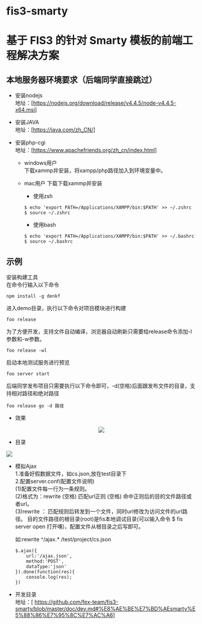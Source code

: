 # fis3-smarty
基于 FIS3 的针对 Smarty 模板的前端工程解决方案
========================================
本地服务器环境要求（后端同学直接跳过）
-----
+  安装nodejs   
地址：[<a href="https://nodejs.org/download/release/v4.4.5/node-v4.4.5-x64.msi" target="new view">https://nodejs.org/download/release/v4.4.5/node-v4.4.5-x64.msi</a>]  

+  安装JAVA    
地址：[<a href="https://java.com/zh_CN/" target="new view">https://java.com/zh_CN/</a>]  

+  安装php-cgi      
地址：<a href="https://www.apachefriends.org/zh_cn/index.html" target="new view">[https://www.apachefriends.org/zh_cn/index.html]</a>  
	- windows用户  
	下载xammp并安装，将xampp/php路径加入到环境变量中。 

	- mac用户
	下载下载xammp并安装  
		- 使用zsh
		```
		$ echo 'export PATH=/Applications/XAMPP/bin:$PATH' >> ~/.zshrc
		$ source ~/.zshrc
		```
		- 使用bash
		```
		$ echo 'export PATH=/Applications/XAMPP/bin:$PATH' >> ~/.bashrc
		$ source ~/.bashrc
		```



示例  
----
安装构建工具    
在命令行输入以下命令  
```
npm install -g denkf
```	
进入demo目录，执行以下命令对项目模块进行构建
```  
foo release  
```
为了方便开发，支持文件自动编译，浏览器自动刷新只需要给release命令添加-l参数和-w参数。
```
foo release -wl
```
启动本地测试服务进行预览  
```
foo server start
```

后端同学发布项目只需要执行以下命令即可，-d(空格)后面跟发布文件的目录，支持相对路径和绝对路径
```
foo release go -d 路径
```

+  效果    
<div align="center">
<img src="http://chuantu.biz/t5/99/1496467722x2728328981.png">
</div>

+  目录    
<div align="left">
<img src="http://chuantu.biz/t5/100/1496642283x2890171731.png">
</div>


+  模拟Ajax  
	1.准备好假数据文件，如cs.json,放在test目录下   
	2.配置server.conf(配置文件说明)   
		(1)配置文件每一行为一条规则。  
		(2)格式为：rewrite (空格) 匹配url正则 (空格) 命中正则后的目的文件路径或者url。  
		(3)rewrite ： 匹配规则后转发到一个文件，同时url修改为访问文件的url路径。 目的文件路径的根目录(root)是fis本地调试目录(可以输入命令 $ fis server open 打开噢)，配置文件从根目录之后写即可。   

	如:rewrite ^\/ajax.* /test/project/cs.json
	```
	$.ajax({
        url:'/ajax.json',
        method:'POST',
        dataType:'json'
    }).done(function(res){
        console.log(res);
    })
	```
+  开发目录    
地址：[
<a href="https://github.com/fex-team/fis3-smarty/blob/master/doc/dev.md#%E8%AE%BE%E7%BD%AEsmarty%E5%88%86%E7%95%8C%E7%AC%A6">https://github.com/fex-team/fis3-smarty/blob/master/doc/dev.md#%E8%AE%BE%E7%BD%AEsmarty%E5%88%86%E7%95%8C%E7%AC%A6</a>]




